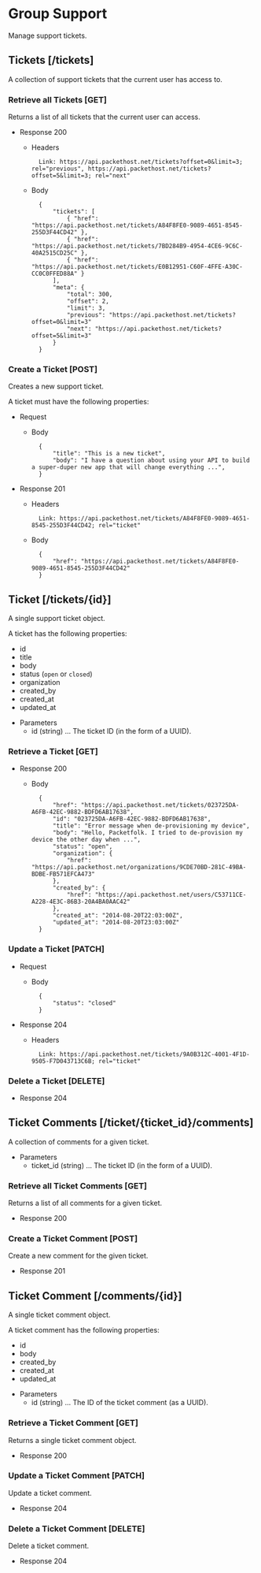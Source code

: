 # Group Support
Manage support tickets.

## Tickets [/tickets]
A collection of support tickets that the current user has access to.

### Retrieve all Tickets [GET]
Returns a list of all tickets that the current user can access.

+ Response 200

    + Headers

            Link: https://api.packethost.net/tickets?offset=0&limit=3; rel="previous", https://api.packethost.net/tickets?offset=5&limit=3; rel="next"

    + Body

            {
                "tickets": [
                    { "href": "https://api.packethost.net/tickets/A84F8FE0-9089-4651-8545-255D3F44CD42" },
                    { "href": "https://api.packethost.net/tickets/7BD284B9-4954-4CE6-9C6C-40A2515CD25C" },
                    { "href": "https://api.packethost.net/tickets/E0B12951-C60F-4FFE-A30C-CC0C0FFED88A" }
                ],
                "meta": {
                    "total": 300,
                    "offset": 2,
                    "limit": 3,
                    "previous": "https://api.packethost.net/tickets?offset=0&limit=3"
                    "next": "https://api.packethost.net/tickets?offset=5&limit=3"
                }
            }

### Create a Ticket [POST]
Creates a new support ticket.

A ticket must have the following properties:

+ Request

    + Body

            {
                "title": "This is a new ticket",
                "body": "I have a question about using your API to build a super-duper new app that will change everything ...",
            }

+ Response 201

    + Headers

            Link: https://api.packethost.net/tickets/A84F8FE0-9089-4651-8545-255D3F44CD42; rel="ticket"

    + Body

            {
                "href": "https://api.packethost.net/tickets/A84F8FE0-9089-4651-8545-255D3F44CD42"
            }

## Ticket [/tickets/{id}]
A single support ticket object.

A ticket has the following properties:

- id
- title
- body
- status (`open` or `closed`)
- organization
- created_by
- created_at
- updated_at

+ Parameters
  + id (string) ... The ticket ID (in the form of a UUID).

### Retrieve a Ticket [GET]

+ Response 200

    + Body

            {
                "href": "https://api.packethost.net/tickets/023725DA-A6FB-42EC-9882-BDFD6AB17638",
                "id": "023725DA-A6FB-42EC-9882-BDFD6AB17638",
                "title": "Error message when de-provisioning my device",
                "body": "Hello, Packetfolk. I tried to de-provision my device the other day when ...",
                "status": "open",
                "organization": {
                    "href": "https://api.packethost.net/organizations/9CDE70BD-281C-49BA-BDBE-FB571EFCA473"
                },
                "created_by": {
                    "href": "https://api.packethost.net/users/C53711CE-A228-4E3C-86B3-20A4BA0AAC42"
                },
                "created_at": "2014-08-20T22:03:00Z",
                "updated_at": "2014-08-20T23:03:00Z"
            }

### Update a Ticket [PATCH]

+ Request

    + Body

            {
                "status": "closed"
            }

+ Response 204

    + Headers

            Link: https://api.packethost.net/tickets/9A0B312C-4001-4F1D-9505-F7D043713C6B; rel="ticket"

### Delete a Ticket [DELETE]
+ Response 204

## Ticket Comments [/ticket/{ticket_id}/comments]
A collection of comments for a given ticket.

+ Parameters
  + ticket_id (string) ... The ticket ID (in the form of a UUID).

### Retrieve all Ticket Comments [GET]
Returns a list of all comments for a given ticket.

+ Response 200

### Create a Ticket Comment [POST]
Create a new comment for the given ticket.

+ Response 201

## Ticket Comment [/comments/{id}]
A single ticket comment object.

A ticket comment has the following properties:

- id
- body
- created_by
- created_at
- updated_at

+ Parameters
  + id (string) ... The ID of the ticket comment (as a UUID).

### Retrieve a Ticket Comment [GET]
Returns a single ticket comment object.

+ Response 200

### Update a Ticket Comment [PATCH]
Update a ticket comment.

+ Response 204

### Delete a Ticket Comment [DELETE]
Delete a ticket comment.

+ Response 204
